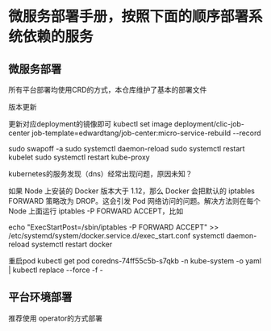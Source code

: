 # 微服务部署手册，按照下面的顺序部署系统依赖的服务

## 微服务部署

所有平台部署均使用CRD的方式，本仓库维护了基本的部署文件

 版本更新

更新对应deployment的镜像即可
kubectl set image deployment/clic-job-center job-template=edwardtang/job-center:micro-service-rebuild --record

sudo swapoff -a
sudo systemctl daemon-reload
sudo systemctl restart kubelet
sudo systemctl restart kube-proxy


kubernetes的服务发现（dns）经常出现问题，原因未知？

如果 Node 上安装的 Docker 版本大于 1.12，那么 Docker 会把默认的 iptables FORWARD 策略改为 DROP。这会引发 Pod 网络访问的问题。解决方法则在每个 Node 上面运行 iptables -P FORWARD ACCEPT，比如


echo "ExecStartPost=/sbin/iptables -P FORWARD ACCEPT" >> /etc/systemd/system/docker.service.d/exec_start.conf
systemctl daemon-reload
systemctl restart docker

重启pod
kubectl get pod coredns-74ff55c5b-s7qkb -n kube-system -o yaml | kubectl replace --force -f -

## 平台环境部署

推荐使用 operator的方式部署




